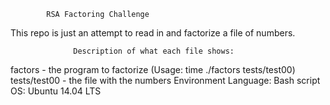 			RSA Factoring Challenge
This repo is just an attempt to read in and factorize a file of numbers.

     	     	  Description of what each file shows:
factors - the program to factorize (Usage: time ./factors tests/test00)
tests/test00 - the file with the numbers
Environment
Language: Bash script
OS: Ubuntu 14.04 LTS